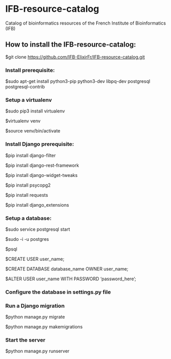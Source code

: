 # IFB-resource-catalog
Catalog of bioinformatics resources of the French Institute of Bioinformatics (IFB)

## How to install the IFB-resource-catalog:
  $git clone https://github.com/IFB-ElixirFr/IFB-resource-catalog.git
### Install prerequisite:
  $sudo apt-get install python3-pip python3-dev libpq-dev postgresql postgresql-contrib
### Setup a virtualenv 
  $sudo pip3 install virtualenv 
  
  $virtualenv venv
  
  $source venv/bin/activate
### Install Django prerequisite:
  $pip install django-filter
  
  $pip install django-rest-framework
  
  $pip install django-widget-tweaks
  
  $pip install psycopg2
  
  $pip install requests
  
  $pip install django_extensions
  
### Setup a database:
  $sudo service postgresql start
  
  $sudo -i -u postgres
  
  $psql
  
  $CREATE USER user_name;
  
  $CREATE DATABASE database_name OWNER user_name;
  
  $ALTER USER user_name WITH PASSWORD ‘password_here’;
  
### Configure the database in settings.py file
### Run a Django migration
  $python manage.py migrate
  
  $python manage.py makemigrations
### Start the server
  $python manage.py runserver
